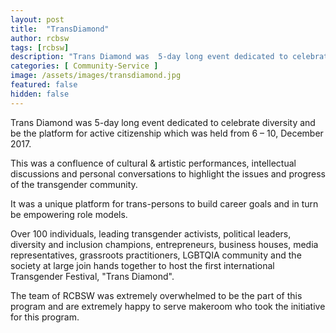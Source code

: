 ```yaml
---
layout: post
title:  "TransDiamond"
author: rcbsw
tags: [rcbsw]
description: "Trans Diamond was  5-day long event dedicated to celebrate diversity and be the platform for active citizenship which was  held from 6 – 10, December 2017."
categories: [ Community-Service ]
image: /assets/images/transdiamond.jpg
featured: false
hidden: false
---
```


Trans Diamond was  5-day long event dedicated to celebrate diversity and be the platform for active citizenship which was  held from 6 – 10, December 2017. 

This was  a confluence of cultural & artistic performances, intellectual discussions and personal conversations to highlight the issues and progress of the transgender community.

It was a unique platform for trans-persons to build career goals and in turn be empowering role models.

Over 100 individuals,  leading transgender activists, political leaders, diversity and inclusion champions, entrepreneurs, business houses, media representatives, grassroots practitioners, LGBTQIA community and the society at large join hands together to host the first international Transgender Festival, "Trans Diamond". 

The team of RCBSW was extremely overwhelmed to be the part of this program and are extremely happy to serve makeroom who took the initiative for this program.

